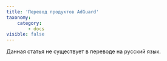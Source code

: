 ```yaml
---
title: 'Перевод продуктов AdGuard'
taxonomy:
    category:
        - docs
visible: false
---
```


Данная статья не существует в переводе на русский язык.
